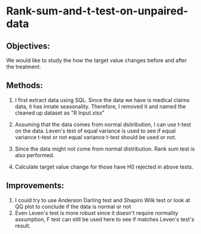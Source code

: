 # Rank-sum-and-t-test-on-unpaired-data

## Objectives:
We would like to study the how the target value changes before and after the treatment.

## Methods:
1. I first extract data using SQL. Since the data we have is medical claims data, it has innate seasonality. Therefore, I removed it and named the cleaned up dataset as "R Input.xlsx"

2. Assuming that the data comes from normal dsitribution, I can use t-test on the data. Leven's test of equal variance is used to see if equal variance t-test or not equal variance t-test should be used or not.

3. Since the data might not come from normal distribution. Rank sum test is also performed.

4. Calculate target value change for those have H0 rejected in above tests.

## Improvements:
1. I could try to use Anderson Darling test and Shapiro Wilk test or look at QQ plot to conclude if the data is normal or not
2. Even Leven's test is more robust since it doesn't require normality assumption, F test can still be used here to see if matches Leven's test's result.
